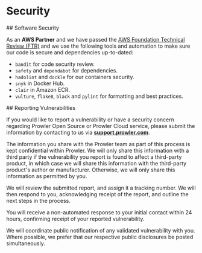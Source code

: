 # Security

## Software Security

As an **AWS Partner** and we have passed the [AWS Foundation Technical Review (FTR)](https://aws.amazon.com/partners/foundational-technical-review/) and we use the following tools and automation to make sure our code is secure and dependencies up-to-dated:

- `bandit` for code security review.
- `safety` and `dependabot` for dependencies.
- `hadolint` and `dockle` for our containers security.
- `snyk` in Docker Hub.
- `clair` in Amazon ECR.
- `vulture`, `flake8`, `black` and `pylint` for formatting and best practices.

## Reporting Vulnerabilities

If you would like to report a vulnerability or have a security concern regarding Prowler Open Source or Prowler Cloud service, please submit the information by contacting to us via [**support.prowler.com**](http://support.prowler.com).

The information you share with the Prowler team as part of this process is kept confidential within Prowler. We will only share this information with a third party if the vulnerability you report is found to affect a third-party product, in which case we will share this information with the third-party product's author or manufacturer. Otherwise, we will only share this information as permitted by you.

We will review the submitted report, and assign it a tracking number. We will then respond to you, acknowledging receipt of the report, and outline the next steps in the process.

You will receive a non-automated response to your initial contact within 24 hours, confirming receipt of your reported vulnerability.

We will coordinate public notification of any validated vulnerability with you. Where possible, we prefer that our respective public disclosures be posted simultaneously.
